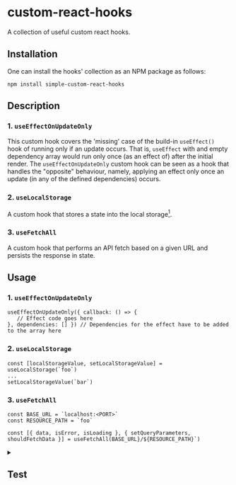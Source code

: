 # custom-react-hooks

A collection of useful custom react hooks.

## Installation

One can install the hooks' collection as an NPM package as follows:

```
npm install simple-custom-react-hooks
```

## Description

### 1. `useEffectOnUpdateOnly`

This custom hook covers the 'missing' case of the build-in `useEffect()` hook of running only if an update occurs. That is, `useEffect` with and empty dependency array would run only once (as an effect of) after the initial render.
The `useEffectOnUpdateOnly` custom hook can be seen as a hook that handles the "opposite" behaviour, namely, applying an effect only once an update (in any of the defined dependencies) occurs.

### 2. `useLocalStorage`

A custom hook that stores a state into the local storage[^1].

### 3. `useFetchAll`

A custom hook that performs an API fetch based on a given URL and persists the response in state.

## Usage

### 1. `useEffectOnUpdateOnly`

```
useEffectOnUpdateOnly({ callback: () => {
   // Effect code goes here
}, dependencies: [] }) // Dependencies for the effect have to be added to the array here
```

### 2. `useLocalStorage`

```
const [localStorageValue, setLocalStorageValue] = useLocalStorage(`foo`)
...
setLocalStorageValue(`bar`)
```

### 3. `useFetchAll`

```
const BASE_URL = `localhost:<PORT>`
const RESOURCE_PATH = `foo`

const [{ data, isError, isLoading }, { setQueryParameters, shouldFetchData }] = useFetchAll(BASE_URL}/${RESOURCE_PATH}`)
```


<details>
  <summary><h2>Test</h2></summary>

  This is the content under the collapsible **Test** heading. It will be hidden until the user clicks on the heading.

  - Bullet 1
  - Bullet 2
  - Bullet 3

  You can also include **Markdown** elements like code blocks:

  ```javascript
  console.log("This is a code block inside the collapsible section");
```
<details>

## API

	<summary>1. useEffectOnUpdateOnly>

	In the following `objArg: Args<T>` is used to describe the object that is passed to the hook.

	```
	type Args<T> = {
	    dependencies: Array<T>
	    callback: () => void
	}

	```
---
#### `objArg.dependencies`
Type: `Array<T>`

The array on which the effect depends.

---
#### `objArg.callback`
Type: `() => void`

The effect/function executed after an update in the dependency array occurs.
</details>



### 2. `useLocalStorage`
---
#### `key`
Type: `string`

### 3. `useFetchAll`
---
#### `uri`
Type: `string`

---
#### `queryParams`
Type: `QueryParams`

Default value: `{ limit: 100 }: QueryParams`

```
type QueryParams = {
    limit: number
    page?: number
    sort?: Sort
}

type Sort = {
    sortOrder: SortOrderEnum
    sortField: string
}

enum SortOrderEnum {
    asc = `ASC`,
    DESC = `DESC`
}
```
---
#### `initialData`
Type: `Array<T>`

Default value: []

[^1]: MDN documentation about local storage - [Local Storage MDN](https://developer.mozilla.org/en-US/docs/Web/API/Window/localStorage)
